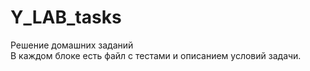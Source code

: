 # Y_LAB_tasks

Решение домашних заданий    
В каждом блоке есть файл с тестами и описанием условий задачи.
